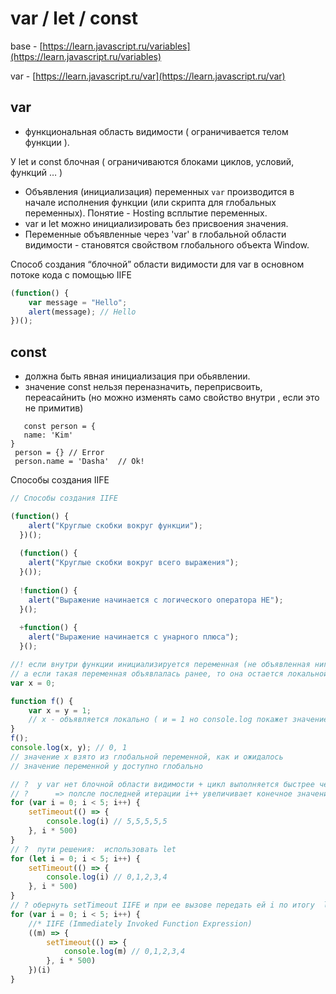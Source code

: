 # var / let / const

base - [https://learn.javascript.ru/variables](https://learn.javascript.ru/variables) 

var - [https://learn.javascript.ru/var](https://learn.javascript.ru/var)

## var

- функциональная область видимости ( ограничивается телом функции ).

У let и const блочная ( ограничиваются блоками циклов,  условий, функций … )

- Объявления (инициализация) переменных `var` производится в начале исполнения функции (или скрипта для глобальных переменных). Понятие - Hosting всплытие переменных.
- var и let можно инициализировать без присвоения значения.
- Переменные объявленные через 'var' в глобальной области видимости - становятся свойством глобального объекта Window.

Способ создания “блочной” области видимости для var в основном потоке кода с помощью IIFE

```jsx
(function() {
    var message = "Hello";
    alert(message); // Hello
})();
```

## const

- должна быть явная инициализация при обьявлении.
- значение const нельзя переназначить, переприсвоить, переасайнить (но можно изменять само свойство внутри , если это не примитив)

```
   const person = {
   name: 'Kim'
}
 person = {} // Error
 person.name = 'Dasha'  // Ok!
```

Способы создания IIFE

```jsx
// Способы создания IIFE

(function() {
    alert("Круглые скобки вокруг функции");
  })();
  
  (function() {
    alert("Круглые скобки вокруг всего выражения");
  }());
  
  !function() {
    alert("Выражение начинается с логического оператора НЕ");
  }();
  
  +function() {
    alert("Выражение начинается с унарного плюса");
  }();
```

```jsx
//! если внутри функции инициализируется переменная (не объявленная нигде ранее, то неявно происходит ее обьявление в global scope),
// а если такая переменная объявлалась ранее, то она остается локальной
var x = 0;

function f() {
    var x = y = 1;
    // x - объявляется локально ( и = 1 но console.log покажет значение глобальной x).  y - глобальная, со значениеи 1 (т.к. ранее не обьявлялась)!
}
f();
console.log(x, y); // 0, 1
// значение x взято из глобальной переменной, как и ожидалось
// значение переменной y доступно глобально
```

```jsx
// ?  у var нет блочной области видимости + цикл выполняется быстрее чем асинхронная операция =>
// ?      => полсле последней итерации i++ увеличивает конечное значение i на единицу, затем log из setTimeout выводит 5 раз увеличенное значение
for (var i = 0; i < 5; i++) {
    setTimeout(() => {
        console.log(i) // 5,5,5,5,5
    }, i * 500)
}
// ?  пути решения:  использовать let
for (let i = 0; i < 5; i++) {
    setTimeout(() => {
        console.log(i) // 0,1,2,3,4
    }, i * 500)
}
// ? обернуть setTimeout IIFE и при ее вызове передать ей i по итогу  log будет брать актуальное значение на момент итерации цикла из замыкания 
for (var i = 0; i < 5; i++) {
    //* IIFE (Immediately Invoked Function Expression)
    ((m) => {
        setTimeout(() => {
            console.log(m) // 0,1,2,3,4
        }, i * 500)
    })(i)
}
```
